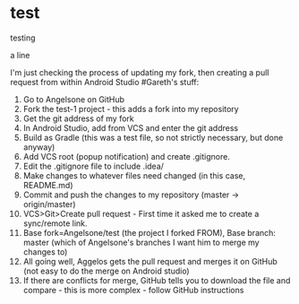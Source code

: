 # test
testing

a line


I'm just checking the process of updating my fork, then creating a pull request from within Android Studio
#Gareth's stuff:
1. Go to Angelsone on GitHub
2. Fork the test-1 project - this adds a fork into my repository
3. Get the git address of my fork
4. In Android Studio, add from VCS and enter the git address
5. Build as Gradle (this was a test file, so not strictly necessary, but done anyway)
6. Add VCS root (popup notification) and create .gitignore.
7. Edit the .gitignore file to include    .idea/
8. Make changes to whatever files need changed (in this case, README.md)
9. Commit and push the changes to my repository (master -> origin/master)
10. VCS>Git>Create pull request - First time it asked me to create a sync/remote link.
11. Base fork=Angelsone/test (the project I forked FROM), Base branch: master (which of Angelsone's branches I want him to merge my changes to)
12. All going well, Aggelos gets the pull request and merges it on GitHub (not easy to do the merge on Android studio)
13. If there are conflicts for merge, GitHub tells you to download the file and compare - this is more complex - follow GitHub instructions